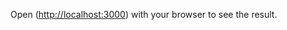 Open ([http://localhost:3000](https://real-state-web-app-725c.vercel.app/)) with your browser to see the result.

